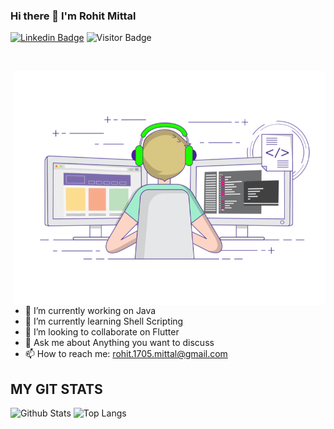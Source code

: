 ### Hi there 👋 I'm Rohit Mittal


[![Linkedin Badge](https://img.shields.io/badge/-Rohit_Mittal-blue?style=plastic-square&logo=Linkedin&logoColor=white&link=https://www.linkedin.com/in/rohitm17/)](https://www.linkedin.com/in/rohitm17/)
![Visitor Badge](https://visitor-badge.laobi.icu/badge?page_id=rohitm17)

<p align="center">
  <img src="https://raw.githubusercontent.com/andreasbm/readme/master/assets/lines/colored.png" img width="5000" height="3" />
</p>

<img align="right" alt="GIF" src="https://github.com/rohitm17/rohitm17/blob/main/coder.gif" width="500"/>



- 🔭 I’m currently working on Java
- 🌱 I’m currently learning Shell Scripting
- 👯 I’m looking to collaborate on Flutter
- 💬 Ask me about Anything you want to discuss
- 📫 How to reach me: rohit.1705.mittal@gmail.com
<!---  - 🤔 I’m looking for help with ...just --->


## MY GIT STATS
![Github Stats](https://github-readme-stats.vercel.app/api?username=rohitm17&count_private=true&show_icons=true&theme=tokyonight&include_all_commits=true)
![Top Langs](https://github-readme-stats.vercel.app/api/top-langs/?username=rohitm17&hide=TeX&layout=compact)



